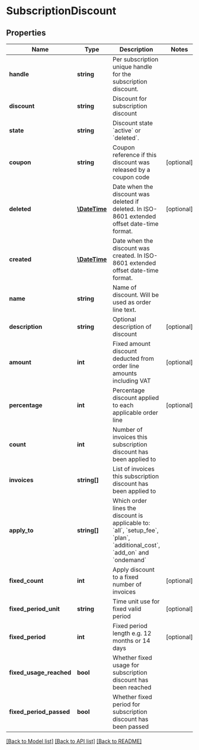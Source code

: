 # SubscriptionDiscount

## Properties
Name | Type | Description | Notes
------------ | ------------- | ------------- | -------------
**handle** | **string** | Per subscription unique handle for the subscription discount. | 
**discount** | **string** | Discount for subscription discount | 
**state** | **string** | Discount state &#x60;active&#x60; or &#x60;deleted&#x60;. | 
**coupon** | **string** | Coupon reference if this discount was released by a coupon code | [optional] 
**deleted** | [**\DateTime**](\DateTime.md) | Date when the discount was deleted if deleted. In ISO-8601 extended offset date-time format. | [optional] 
**created** | [**\DateTime**](\DateTime.md) | Date when the discount was created. In ISO-8601 extended offset date-time format. | 
**name** | **string** | Name of discount. Will be used as order line text. | 
**description** | **string** | Optional description of discount | [optional] 
**amount** | **int** | Fixed amount discount deducted from order line amounts including VAT | [optional] 
**percentage** | **int** | Percentage discount applied to each applicable order line | [optional] 
**count** | **int** | Number of invoices this subscription discount has been applied to | 
**invoices** | **string[]** | List of invoices this subscription discount has been applied to | 
**apply_to** | **string[]** | Which order lines the discount is applicable to: &#x60;all&#x60;, &#x60;setup_fee&#x60;, &#x60;plan&#x60;, &#x60;additional_cost&#x60;, &#x60;add_on&#x60; and &#x60;ondemand&#x60; | 
**fixed_count** | **int** | Apply discount to a fixed number of invoices | [optional] 
**fixed_period_unit** | **string** | Time unit use for fixed valid period | [optional] 
**fixed_period** | **int** | Fixed period length e.g. 12 months or 14 days | [optional] 
**fixed_usage_reached** | **bool** | Whether fixed usage for subscription discount has been reached | 
**fixed_period_passed** | **bool** | Whether fixed period for subscription discount has been passed | 

[[Back to Model list]](../README.md#documentation-for-models) [[Back to API list]](../README.md#documentation-for-api-endpoints) [[Back to README]](../README.md)


